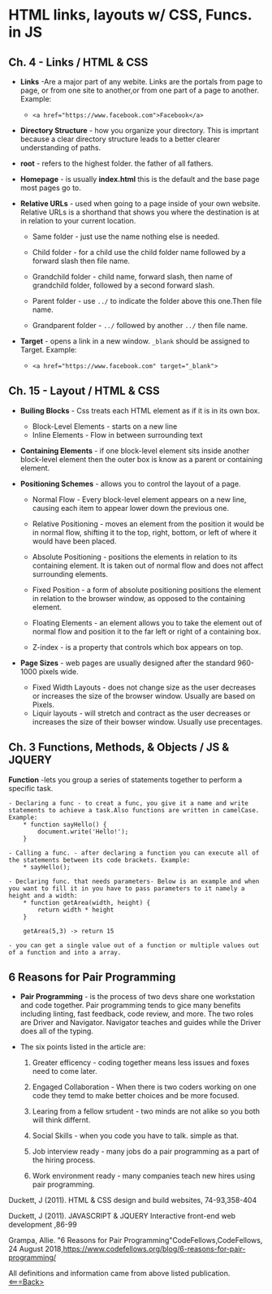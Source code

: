 # HTML links, layouts w/ CSS, Funcs. in JS

## Ch. 4 - Links / HTML & CSS

* **Links** -Are a major part of any webite. Links are the portals from page to page, or from one site to another,or from one part of a page to another. Example:

  * ```<a href="https://www.facebook.com">Facebook</a>```

* **Directory Structure** - how you organize your directory. This is imprtant because a clear directory structure leads to a better clearer understanding of paths.

* **root** - refers to the highest folder. the father of all fathers.

* **Homepage** - is usually **index.html** this is the default and the base page most pages go to.

* **Relative URLs** -  used when going to a page inside of your own website. Relative URLs is a shorthand that shows you where the destination is at in relation to your current location.

    - Same folder - just use the name nothing else is needed. 

    - Child folder - for a child use the child folder name followed by a forward slash then file name.

    - Grandchild folder - child name, forward slash, then name of grandchild folder, followed by a second forward slash.

    - Parent folder - use ```../``` to indicate the folder above this one.Then file name.

    - Grandparent folder - ```../``` followed by another ```../``` then file name.

* **Target** - opens a link in a new window. ```_blank``` should be assigned to Target. Example:

    - ```<a href="https://www.facebook.com" target="_blank">```

## Ch. 15 - Layout / HTML & CSS

* **Builing Blocks** - Css treats each HTML element as if it is in its own box.
    - Block-Level Elements - starts on a new line
    - Inline Elements - Flow in between surrounding text

* **Containing Elements** - if one block-level element sits inside another block-level element then the outer box is know as a parent or containing element.

* **Positioning Schemes** - allows you to control the layout of a page.

    - Normal Flow - Every block-level element appears on a new line, causing each item to appear lower down the previous one. 

    - Relative Positioning -  moves an element from the position it would be in normal flow, shifting it to the top, right, bottom, or left of where it would have been placed.

    - Absolute Positioning - positions the elements in relation to its containing element. It is taken out of normal flow and does not affect surrounding elements.

    - Fixed Position - a form of absolute positioning positions the element in relation to the browser window, as opposed to the containing element.

    - Floating Elements - an element allows you to take the element out of normal flow and position it to the far left or right of a containing box.

    - Z-index - is a property that controls which box appears on top.

* **Page Sizes**  - web pages are usually designed after the standard 960-1000 pixels wide.

    - Fixed Width Layouts - does not change size as the user decreases or increases the size of the browser window. Usually are based on Pixels.
    - Liquir layouts - will stretch and contract as the user decreases or increases the size of their bowser window. Usually use precentages.

## Ch. 3 Functions, Methods, & Objects / JS & JQUERY

**Function** -lets you group a series of statements together to perform a specific task.

    - Declaring a func - to creat a func, you give it a name and write statements to achieve a task.Also functions are written in camelCase. Example:
        * function sayHello() {
            document.write('Hello!');
        }

    - Calling a func. - after declaring a function you can execute all of the statements between its code brackets. Example: 
        * sayHello();

    - Declaring func. that needs parameters- Below is an example and when you want to fill it in you have to pass parameters to it namely a height and a width:
        * function getArea(width, height) {
            return width * height
        }

        getArea(5,3) -> return 15

    - you can get a single value out of a function or multiple values out of a function and into a array.

## 6 Reasons for Pair Programming 

* **Pair Programming** - is the process of two devs share one workstation and code together. Pair programming tends to gice many benefits including linting, fast feedback, code review, and more. The two roles are Driver and Navigator. Navigator teaches and guides while the Driver does all of the typing.

* The six points listed in the article are:

    1. Greater efficency - coding together means less issues and foxes need to come later. 

    2. Engaged Collaboration - When there is two coders working on one code they temd to make better choices and be more focused.

    3. Learing from a fellow srtudent - two minds are not alike so you both will think differnt.

    4. Social Skills - when you code you have to talk. simple as that.

    5. Job interview ready - many jobs do a pair programming as a part of the hiring process.

    6. Work environment ready - many companies teach new hires using pair programming.


Duckett, J (2011). HTML & CSS design and build websites, 74-93,358-404

Duckett, J (2011). JAVASCRIPT & JQUERY Interactive front-end web development ,86-99

Grampa, Allie. "6 Reasons for Pair Programming"CodeFellows,CodeFellows, 24 August 2018,https://www.codefellows.org/blog/6-reasons-for-pair-programming/ 

All definitions and information came from above listed publication.
[<===Back>](README.md)
